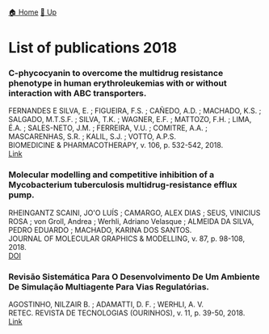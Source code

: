 [🏠 Home](../index.md) [🔼 Up](../publications.md)

# List of publications 2018

### C-phycocyanin to overcome the multidrug resistance phenotype in human erythroleukemias with or without interaction with ABC transporters. 
FERNANDES E SILVA, E. ; FIGUEIRA, F.S. ; CAÑEDO, A.D. ; MACHADO, K.S. ; SALGADO, M.T.S.F. ; SILVA, T.K. ; WAGNER, E.F. ; MATTOZO, F.H. ; LIMA, É.A. ; SALES-NETO, J.M. ; FERREIRA, V.U. ; COMITRE, A.A. ; MASCARENHAS, S.R. ; KALIL, S.J. ; VOTTO, A.P.S. <br />
BIOMEDICINE & PHARMACOTHERAPY, v. 106, p. 532-542, 2018.
<br /> [Link](https://www.sciencedirect.com/science/article/abs/pii/S0753332218327380?via%3Dihub)

### Molecular modelling and competitive inhibition of a Mycobacterium tuberculosis multidrug-resistance efflux pump.
RHEINGANTZ SCAINI, JO'O LUÍS ; CAMARGO, ALEX DIAS ; SEUS, VINICIUS ROSA ; von Groll, Andrea ; Werhli, Adriano Velasque ; ALMEIDA DA SILVA, PEDRO EDUARDO ; MACHADO, KARINA DOS SANTOS.  <br />
JOURNAL OF MOLECULAR GRAPHICS & MODELLING, v. 87, p. 98-108, 2018.<br />
[DOI](https://linkinghub.elsevier.com/retrieve/pii/S109332631830411X)

### Revisão Sistemática Para O Desenvolvimento De Um Ambiente De Simulação Multiagente Para Vias Regulatórias.
AGOSTINHO, NILZAIR B. ; ADAMATTI, D. F. ; WERHLI, A. V.<br />
RETEC. REVISTA DE TECNOLOGIAS (OURINHOS), v. 11, p. 39-50, 2018.<br />
[Link](https://www.fatecourinhos.edu.br/retec/index.php/retec/article/view/319)
